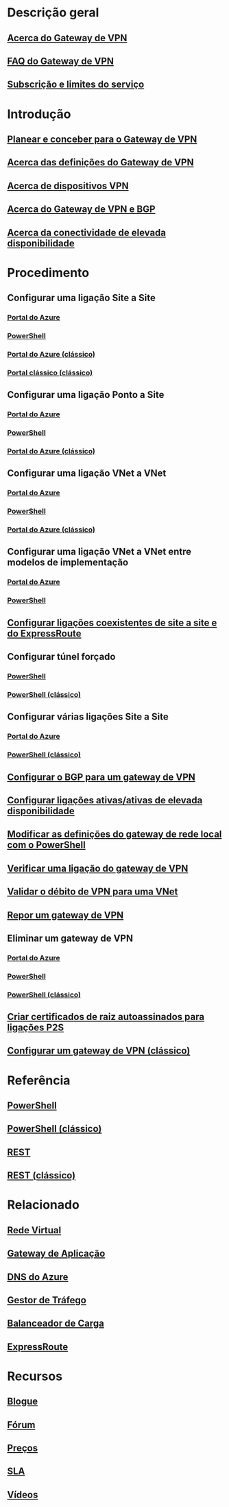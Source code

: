 # Descrição geral
## [Acerca do Gateway de VPN](vpn-gateway-about-vpngateways.md)
## [FAQ do Gateway de VPN](vpn-gateway-vpn-faq.md)
## [Subscrição e limites do serviço](../azure-subscription-service-limits.md)

# Introdução
## [Planear e conceber para o Gateway de VPN](vpn-gateway-plan-design.md)
## [Acerca das definições do Gateway de VPN](vpn-gateway-about-vpn-gateway-settings.md)
## [Acerca de dispositivos VPN](vpn-gateway-about-vpn-devices.md)
## [Acerca do Gateway de VPN e BGP](vpn-gateway-bgp-overview.md)
## [Acerca da conectividade de elevada disponibilidade](vpn-gateway-highlyavailable.md)

# Procedimento
## Configurar uma ligação Site a Site
### [Portal do Azure](vpn-gateway-howto-site-to-site-resource-manager-portal.md)
### [PowerShell](vpn-gateway-create-site-to-site-rm-powershell.md)
### [Portal do Azure (clássico)](vpn-gateway-howto-site-to-site-classic-portal.md)
### [Portal clássico (clássico)](vpn-gateway-site-to-site-create.md)
## Configurar uma ligação Ponto a Site
### [Portal do Azure](vpn-gateway-howto-point-to-site-resource-manager-portal.md)
### [PowerShell](vpn-gateway-howto-point-to-site-rm-ps.md)
### [Portal do Azure (clássico)](vpn-gateway-howto-point-to-site-classic-azure-portal.md)
## Configurar uma ligação VNet a VNet
### [Portal do Azure](vpn-gateway-howto-vnet-vnet-resource-manager-portal.md)
### [PowerShell](vpn-gateway-vnet-vnet-rm-ps.md)
### [Portal do Azure (clássico)](vpn-gateway-howto-vnet-vnet-portal-classic.md)
## Configurar uma ligação VNet a VNet entre modelos de implementação
### [Portal do Azure](vpn-gateway-connect-different-deployment-models-portal.md)
### [PowerShell](vpn-gateway-connect-different-deployment-models-powershell.md)
## [Configurar ligações coexistentes de site a site e do ExpressRoute](../expressroute/expressroute-howto-coexist-resource-manager.md?toc=%2fazure%2fvpn-gateway%2ftoc.json)
## Configurar túnel forçado
### [PowerShell](vpn-gateway-forced-tunneling-rm.md)
### [PowerShell (clássico)](vpn-gateway-about-forced-tunneling.md)
## Configurar várias ligações Site a Site
### [Portal do Azure](vpn-gateway-howto-multi-site-to-site-resource-manager-portal.md)
### [PowerShell (clássico)](vpn-gateway-multi-site.md)
## [Configurar o BGP para um gateway de VPN](vpn-gateway-bgp-resource-manager-ps.md)
## [Configurar ligações ativas/ativas de elevada disponibilidade](vpn-gateway-activeactive-rm-powershell.md)
## [Modificar as definições do gateway de rede local com o PowerShell](vpn-gateway-modify-local-network-gateway.md)
## [Verificar uma ligação do gateway de VPN](vpn-gateway-verify-connection-resource-manager.md)
## [Validar o débito de VPN para uma VNet](vpn-gateway-validate-throughput-to-vnet.md)
## [Repor um gateway de VPN](vpn-gateway-resetgw-classic.md)
## Eliminar um gateway de VPN
### [Portal do Azure](vpn-gateway-delete-vnet-gateway-portal.md)
### [PowerShell](vpn-gateway-delete-vnet-gateway-powershell.md)
### [PowerShell (clássico)](vpn-gateway-delete-vnet-gateway-classic-powershell.md)
## [Criar certificados de raiz autoassinados para ligações P2S](vpn-gateway-certificates-point-to-site.md)
## [Configurar um gateway de VPN (clássico)](vpn-gateway-configure-vpn-gateway-mp.md)

# Referência
## [PowerShell](/powershell/resourcemanager/azurerm.network/v3.6.0/azurerm.network)
## [PowerShell (clássico)](/powershell/servicemanagement/azure.networking/v3.4.0/azure.networking)
## [REST](https://msdn.microsoft.com/library/mt163859)
## [REST (clássico)](https://msdn.microsoft.com/library/jj154113)

# Relacionado
## [Rede Virtual](/azure/virtual-network/)
## [Gateway de Aplicação](/azure/application-gateway/)
## [DNS do Azure](/azure/dns/)
## [Gestor de Tráfego](/azure/traffic-manager/)
## [Balanceador de Carga](/azure/load-balancer/)
## [ExpressRoute](/azure/expressroute/)

# Recursos
## [Blogue](https://azure.microsoft.com/blog/topics/networking)
## [Fórum](https://social.msdn.microsoft.com/Forums/azure/home?forum=WAVirtualMachinesVirtualNetwork)
## [Preços](https://azure.microsoft.com/pricing/details/vpn-gateway)
## [SLA](https://azure.microsoft.com/support/legal/sla)
## [Vídeos](https://azure.microsoft.com/documentation/videos/index/?services=vpn-gateway)
